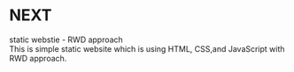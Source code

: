 # NEXT
static webstie - RWD approach <br/>
This is simple static website which is using HTML, CSS,and JavaScript with RWD approach.
